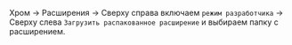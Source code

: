 Хром -> 
Расширения -> 
Сверху справа включаем `режим разработчика` -> 
Сверху слева `Загрузить распакованное расширение` и выбираем папку с расширением.